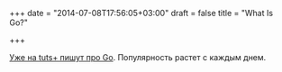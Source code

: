 +++
date = "2014-07-08T17:56:05+03:00"
draft = false
title = "What Is Go?"

+++

<p><a href="http://code.tutsplus.com/tutorials/what-is-go--cms-21635">Уже на tuts+ пишут про Go</a>. Популярность растет с каждым днем.</p>

